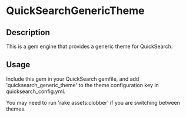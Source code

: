 # QuickSearchGenericTheme

## Description

This is a gem engine that provides a generic theme for QuickSearch.

## Usage

Include this gem in your QuickSearch gemfile, and add 'quicksearch_generic_theme' to the theme configuration key in quicksearch_config.yml.

You may need to run 'rake assets:clobber' if you are switching between themes.
